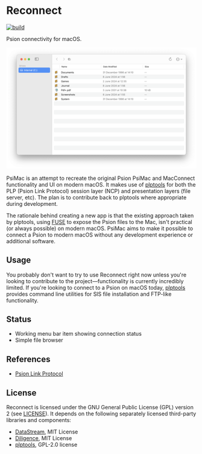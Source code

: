 # Reconnect

[![build](https://github.com/inseven/PsiMac/actions/workflows/build.yaml/badge.svg)](https://github.com/inseven/PsiMac/actions/workflows/build.yaml)

Psion connectivity for macOS.

<img width="1028" src="images/screenshot@2x.png">

PsiMac is an attempt to recreate the original Psion PsiMac and MacConnect functionality and UI on modern macOS. It makes use of [plptools](https://github.com/rrthomas/plptools/) for both the PLP (Psion Link Protocol) session layer (NCP) and presentation layers (file server, etc). The plan is to contribute back to plptools where appropriate during development.

The rationale behind creating a new app is that the existing approach taken by plptools, using [FUSE](https://en.wikipedia.org/wiki/Filesystem_in_Userspace) to expose the Psion files to the Mac, isn't practical (or always possible) on modern macOS. PsiMac aims to make it possible to connect a Psion to modern macOS without any development experience or additional software.

## Usage

You probably don't want to try to use Reconnect right now unless you're looking to contribute to the project—functionality is currently incredibly limited. If you're looking to connect to a Psion on macOS today, [plptools](https://github.com/rrthomas/plptools/) provides command line utilities for SIS file installation and FTP-like functionality.

## Status

- Working menu bar item showing connection status
- Simple file browser

## References

- [Psion Link Protocol](https://thoukydides.github.io/riscos-psifs/plp.html)

## License

Reconnect is licensed under the GNU General Public License (GPL) version 2 (see [LICENSE](LICENSE)). It depends on the following separately licensed third-party libraries and components:

- [DataStream](https://github.com/jbmorley/DataStream), MIT License
- [Diligence](https://github.com/inseven/diligence), MIT License
- [plptools](https://github.com/rrthomas/plptools/), GPL-2.0 license
